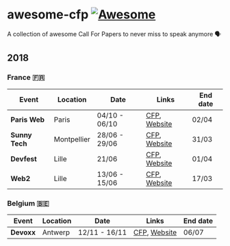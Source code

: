 # awesome-cfp [![Awesome](https://cdn.rawgit.com/sindresorhus/awesome/d7305f38d29fed78fa85652e3a63e154dd8e8829/media/badge.svg)](https://github.com/sindresorhus/awesome)
A collection of awesome Call For Papers to never miss to speak anymore 🗣

## 2018

### France 🇫🇷

| Event | Location | Date | Links | End date
| --- | --- | --- | --- | --- |
| **Paris Web** | Paris | 04/10 - 06/10 | [CFP](https://appel-orateurs.paris-web.fr/), [Website](https://www.paris-web.fr/) | 02/04
| **Sunny Tech** | Montpellier | 28/06 - 29/06 | [CFP](https://sunnytech.cfp.io/), [Website](https://sunny-tech.io/) | 31/03
| **Devfest** | Lille | 21/06 | [CFP](https://devfestlille.cfp.io/), [Website](https://devfest.gdglille.org/) | 01/04
| **Web2** | Lille | 13/06 - 15/06 | [CFP](https://web2day.cfp.io/), [Website](https://web2day.co/) | 17/03

### Belgium 🇧🇪


| Event | Location | Date | Links | End date
| --- | --- | --- | --- | --- |
| **Devoxx** | Antwerp | 12/11 - 16/11 | [CFP](https://dvbe18.confinabox.com/), [Website](https://devoxx.be/) | 06/07
